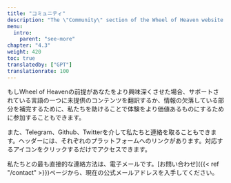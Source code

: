```yaml
---
title: "コミュニティ"
description: "The \"Community\" section of the Wheel of Heaven website is focused on fostering a network of individuals who share an interest in the site's narrative about extraterrestrial influence on Earth. This page offers various ways for visitors to connect, engage, and discuss the intriguing concepts presented on the site. It features forums, social media links, and other platforms where like-minded individuals and those intrigued by the hypothesis can exchange ideas, delve deeper into discussions, and become part of a growing community interested in exploring these unconventional theories about human civilization and its origins."
menu:
  intro:
    parent: "see-more"
chapter: "4.3"
weight: 420
toc: true
translatedby: ["GPT"]
translationrate: 100
---
```


もしWheel of Heavenの前提があなたをより興味深くさせた場合、サポートされている言語の一つに未提供のコンテンツを翻訳するか、情報の欠落している部分を補完するために、私たちを助けることで体験をより価値あるものにするために参加することもできます。

また、Telegram、Github、Twitterを介して私たちと連絡を取ることもできます。ヘッダーには、それぞれのプラットフォームへのリンクがあります。対応するアイコンをクリックするだけでアクセスできます。

私たちとの最も直接的な連絡方法は、電子メールです。[お問い合わせ]({{< ref "/contact" >}})ページから、現在の公式メールアドレスを入手してください。
